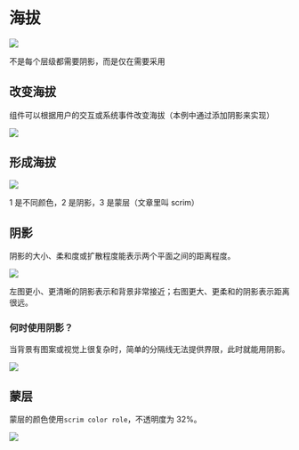 # 海拔

![](https://lh3.googleusercontent.com/qVW8urfZa3jvqJwERVwpU5e2f5ymWgMZjY3BTLOGR_n2OBwl8n94v0wpsSWgTKNUfGFUZGEoUFzOTNrquB-rJvxit41s5gr7Py0Gq2L33fs38g=s0)

不是每个层级都需要阴影，而是仅在需要采用

## 改变海拔

组件可以根据用户的交互或系统事件改变海拔（本例中通过添加阴影来实现）

![](https://img.wangj.top/zindex2.esehswvo7.gif)

## 形成海拔

![](https://lh3.googleusercontent.com/zRsfQByi4DAtv8IIeKdhr2kIsiYzFTGHUenDsGqz6wz8WYxaiOFEV17pI6YbbA4RYxAlIR8T8SOn0Enm4N9sg1AeBld8_ezOYVseYegHG8ijRw=s0)

1 是不同颜色，2 是阴影，3 是蒙层（文章里叫 scrim）

## 阴影

阴影的大小、柔和度或扩散程度能表示两个平面之间的距离程度。

![](https://img.wangj.top/image.7ax2207ttj.webp)

左图更小、更清晰的阴影表示和背景非常接近；右图更大、更柔和的阴影表示距离很远。

### 何时使用阴影？

当背景有图案或视觉上很复杂时，简单的分隔线无法提供界限，此时就能用阴影。

![](https://lh3.googleusercontent.com/P24wNEodwt-0_nWadPmEJF7OhaLbSj5uEedeU5Duj1IrbRYhs8SFexZ80Ipl_2jE81xyWQY164yYAHa24Z5Q0GOyLrOO7qpqTfr6v6mjVpSF=s0)

## 蒙层

蒙层的颜色使用`scrim color role`，不透明度为 32%。

![](https://lh3.googleusercontent.com/yRuvEj9pwX6IVcpMFmFKcfUoNAJTYgvhZClKnqXOgW-ALD3bFgtWThUsOY-H7GqEy538_ejZRfXw0NWgpzQKBKg1IqNUXxwzTtiLR_UX23CLKg=s0)
